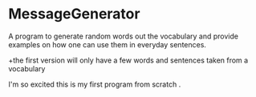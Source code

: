 # MessageGenerator
A program to generate random words out the vocabulary and provide examples on how one can use them in everyday sentences.

+the first version will only have a few words and sentences taken from a vocabulary

I'm so excited this is my first program from scratch $.$
